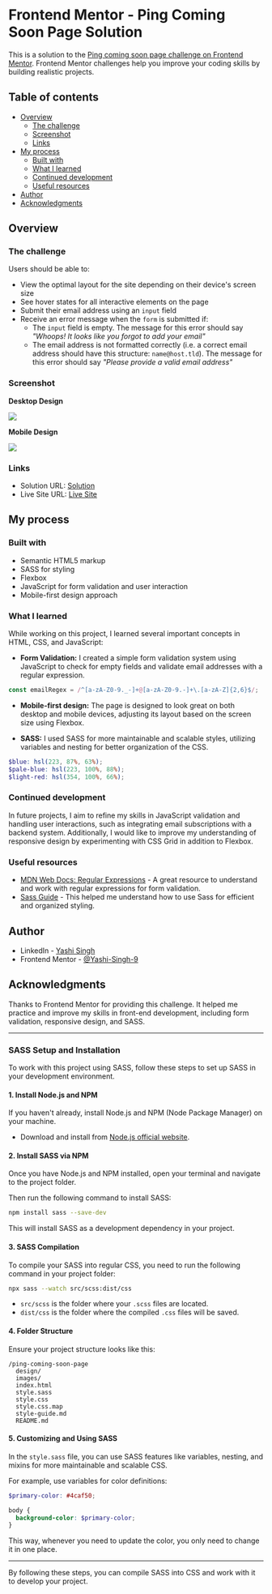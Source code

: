 # Frontend Mentor - Ping Coming Soon Page Solution

This is a solution to the [Ping coming soon page challenge on Frontend Mentor](https://www.frontendmentor.io/challenges/ping-single-column-coming-soon-page-5cadd051fec04111f7b848da). Frontend Mentor challenges help you improve your coding skills by building realistic projects.

## Table of contents

- [Overview](#overview)
  - [The challenge](#the-challenge)
  - [Screenshot](#screenshot)
  - [Links](#links)
- [My process](#my-process)
  - [Built with](#built-with)
  - [What I learned](#what-i-learned)
  - [Continued development](#continued-development)
  - [Useful resources](#useful-resources)
- [Author](#author)
- [Acknowledgments](#acknowledgments)

## Overview

### The challenge

Users should be able to:

- View the optimal layout for the site depending on their device's screen size
- See hover states for all interactive elements on the page
- Submit their email address using an `input` field
- Receive an error message when the `form` is submitted if:
  - The `input` field is empty. The message for this error should say *"Whoops! It looks like you forgot to add your email"*
  - The email address is not formatted correctly (i.e. a correct email address should have this structure: `name@host.tld`). The message for this error should say *"Please provide a valid email address"*

### Screenshot

**Desktop Design**

![](design/desktop-design.png)

**Mobile Design**

![](design/mobile-design.png)

### Links

- Solution URL: [Solution](https://www.frontendmentor.io/solutions/ping-coming-soon-page-BblUEzUY0k)
- Live Site URL: [Live Site](https://yashi-singh-9.github.io/Ping-Coming-Soon-Page/)

## My process

### Built with

- Semantic HTML5 markup
- SASS for styling
- Flexbox
- JavaScript for form validation and user interaction
- Mobile-first design approach

### What I learned

While working on this project, I learned several important concepts in HTML, CSS, and JavaScript:

- **Form Validation:** I created a simple form validation system using JavaScript to check for empty fields and validate email addresses with a regular expression.
  
```javascript
const emailRegex = /^[a-zA-Z0-9._-]+@[a-zA-Z0-9.-]+\.[a-zA-Z]{2,6}$/;
```

- **Mobile-first design:** The page is designed to look great on both desktop and mobile devices, adjusting its layout based on the screen size using Flexbox.
  
- **SASS:** I used SASS for more maintainable and scalable styles, utilizing variables and nesting for better organization of the CSS.

```scss
$blue: hsl(223, 87%, 63%);
$pale-blue: hsl(223, 100%, 88%);
$light-red: hsl(354, 100%, 66%);
```

### Continued development

In future projects, I aim to refine my skills in JavaScript validation and handling user interactions, such as integrating email subscriptions with a backend system. Additionally, I would like to improve my understanding of responsive design by experimenting with CSS Grid in addition to Flexbox.

### Useful resources

- [MDN Web Docs: Regular Expressions](https://developer.mozilla.org/en-US/docs/Web/JavaScript/Guide/Regular_Expressions) - A great resource to understand and work with regular expressions for form validation.
- [Sass Guide](https://sass-lang.com/guide) - This helped me understand how to use Sass for efficient and organized styling.

## Author

- LinkedIn - [Yashi Singh](https://www.linkedin.com/in/yashi-singh-b4143a246)
- Frontend Mentor - [@Yashi-Singh-9](https://www.frontendmentor.io/profile/Yashi-Singh-9)

## Acknowledgments

Thanks to Frontend Mentor for providing this challenge. It helped me practice and improve my skills in front-end development, including form validation, responsive design, and SASS.

---

### **SASS Setup and Installation**

To work with this project using SASS, follow these steps to set up SASS in your development environment.

#### 1. **Install Node.js and NPM**

If you haven't already, install Node.js and NPM (Node Package Manager) on your machine.

- Download and install from [Node.js official website](https://nodejs.org/).

#### 2. **Install SASS via NPM**

Once you have Node.js and NPM installed, open your terminal and navigate to the project folder.

Then run the following command to install SASS:

```bash
npm install sass --save-dev
```

This will install SASS as a development dependency in your project.

#### 3. **SASS Compilation**

To compile your SASS into regular CSS, you need to run the following command in your project folder:

```bash
npx sass --watch src/scss:dist/css
```

- `src/scss` is the folder where your `.scss` files are located.
- `dist/css` is the folder where the compiled `.css` files will be saved.

#### 4. **Folder Structure**

Ensure your project structure looks like this:

```
/ping-coming-soon-page
  design/
  images/
  index.html
  style.sass
  style.css
  style.css.map
  style-guide.md
  README.md
```

#### 5. **Customizing and Using SASS**

In the `style.sass` file, you can use SASS features like variables, nesting, and mixins for more maintainable and scalable CSS.

For example, use variables for color definitions:

```scss
$primary-color: #4caf50;

body {
  background-color: $primary-color;
}
```

This way, whenever you need to update the color, you only need to change it in one place.

---

By following these steps, you can compile SASS into CSS and work with it to develop your project.
